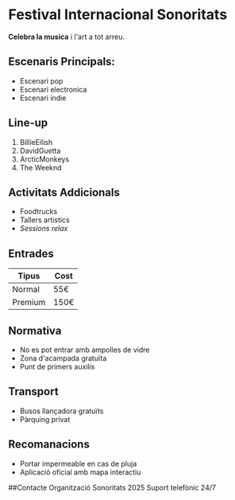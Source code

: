 # Festival Internacional Sonoritats

**Celebra la musica** i l'art a tot arreu.

## Escenaris Principals:
* Escenari pop
* Escenari electronica
* Escenari indie

## Line-up
1. BillieEilish
1. DavidGuetta
1. ArcticMonkeys
1. The Weeknd

## Activitats Addicionals
* Foodtrucks
* Tallers artistics
* *Sessions relax*

## Entrades
|Tipus|Cost|
|---|---|
|Normal|55€|
|Premium|150€|

## Normativa
* No es pot entrar amb ampolles de vidre
* Zona d'acampada gratuïta
* Punt de primers auxilis

## Transport
* Busos llançadora gratuïts
* Pàrquing privat

## Recomanacions
* Portar impermeable en cas de pluja
* Aplicació oficial amb mapa interactiu

##Contacte
Organització Sonoritats 2025
Suport telefònic 24/7

